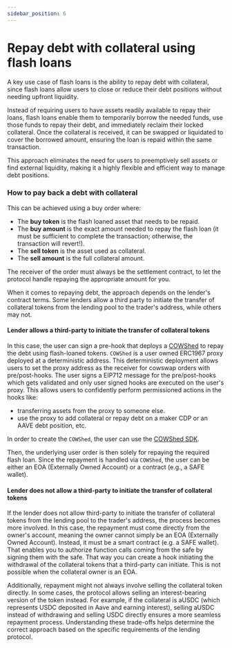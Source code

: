 ```yaml
---
sidebar_position: 6
---
```


# Repay debt with collateral using flash loans

A key use case of flash loans is the ability to repay debt with collateral, since flash loans allow users to close or reduce their debt positions without needing upfront liquidity.

Instead of requiring users to have assets readily available to repay their loans, flash loans enable them to temporarily borrow the needed funds, use those funds to repay their debt, and immediately reclaim their locked collateral. Once the collateral is received, it can be swapped or liquidated to cover the borrowed amount, ensuring the loan is repaid within the same transaction.

This approach eliminates the need for users to preemptively sell assets or find external liquidity, making it a highly flexible and efficient way to manage debt positions.

### How to pay back a debt with collateral

This can be achieved using a buy order where:

- The **buy token** is the flash loaned asset that needs to be repaid.
- The **buy amount** is the exact amount needed to repay the flash loan (it must be sufficient to complete the transaction; otherwise, the transaction will revert!).
- The **sell token** is the asset used as collateral.
- The **sell amount** is the full collateral amount.

The receiver of the order must always be the settlement contract, to let the protocol handle repaying the appropriate amount for you.

When it comes to repaying debt, the approach depends on the lender's contract terms. Some lenders allow a third party to initiate the transfer of collateral tokens from the lending pool to the trader's address, while others may not.

#### Lender allows a third-party to initiate the transfer of collateral tokens

In this case, the user can sign a pre-hook that deploys a [COWShed](https://github.com/cowdao-grants/cow-shed) to repay the debt using flash-loaned tokens. `COWShed` is a user owned ERC1967 proxy deployed at a deterministic address. This deterministic deployment allows users to set the proxy address as the receiver for cowswap orders with pre/post-hooks. The user signs a EIP712 message for the pre/post-hooks which gets validated and only user signed hooks are executed on the user's proxy. This allows users to confidently perform permissioned actions in the hooks like:

- transferring assets from the proxy to someone else.
- use the proxy to add collateral or repay debt on a maker CDP or an AAVE debt position, etc.

In order to create the `COWShed`, the user can use the [COWShed SDK](https://github.com/cowprotocol/cow-sdk/tree/main/src/cow-shed).

Then, the underlying user order is then solely for repaying the required flash loan. Since the repayment is handled via `COWShed`, the user can be either an EOA (Externally Owned Account) or a contract (e.g., a SAFE wallet).

#### Lender does not allow a third-party to initiate the transfer of collateral tokens

If the lender does not allow third-party to initiate the transfer of collateral tokens from the lending pool to the trader's address, the process becomes more involved. In this case, the repayment must come directly from the owner's account, meaning the owner cannot simply be an EOA (Externally Owned Account). Instead, it must be a smart contract (e.g. a SAFE wallet). That enables you to authorize function calls coming from the safe by signing them with the safe. That way you can create a hook initiating the withdrawal of the collateral tokens that a third-party can initiate. This is not possible when the collateral owner is an EOA.

Additionally, repayment might not always involve selling the collateral token directly. In some cases, the protocol allows selling an interest-bearing version of the token instead. For example, if the collateral is aUSDC (which represents USDC deposited in Aave and earning interest), selling aUSDC instead of withdrawing and selling USDC directly ensures a more seamless repayment process. Understanding these trade-offs helps determine the correct approach based on the specific requirements of the lending protocol.
